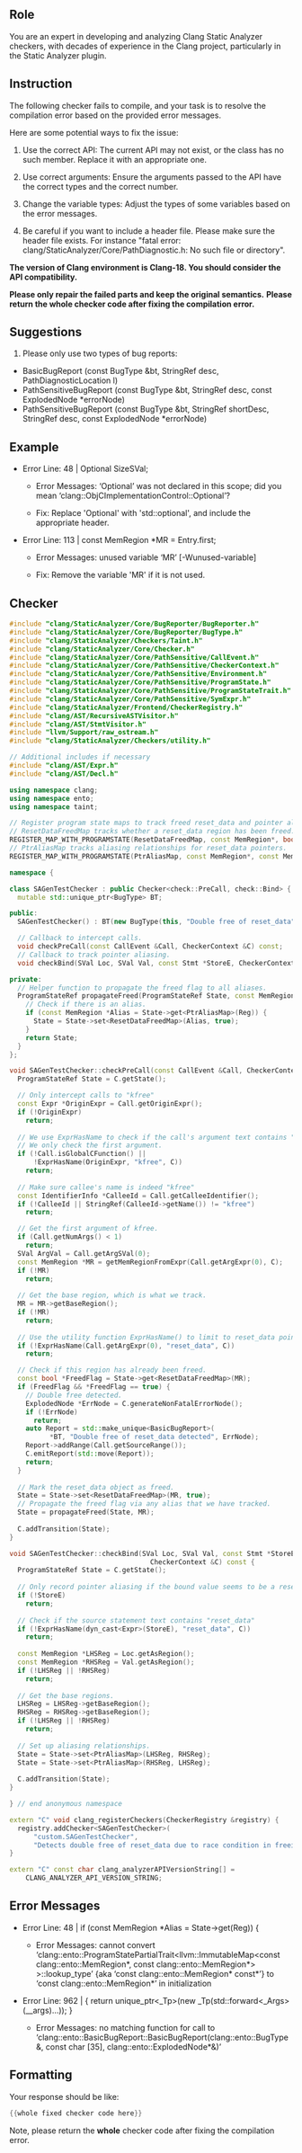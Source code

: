 ## Role

You are an expert in developing and analyzing Clang Static Analyzer checkers, with decades of experience in the Clang project, particularly in the Static Analyzer plugin.

## Instruction

The following checker fails to compile, and your task is to resolve the compilation error based on the provided error messages.

Here are some potential ways to fix the issue:

1. Use the correct API: The current API may not exist, or the class has no such member. Replace it with an appropriate one.

2. Use correct arguments: Ensure the arguments passed to the API have the correct types and the correct number.

3. Change the variable types: Adjust the types of some variables based on the error messages.

4. Be careful if you want to include a header file. Please make sure the header file exists. For instance "fatal error: clang/StaticAnalyzer/Core/PathDiagnostic.h: No such file or directory".

**The version of Clang environment is Clang-18. You should consider the API compatibility.**

**Please only repair the failed parts and keep the original semantics.**
**Please return the whole checker code after fixing the compilation error.**

## Suggestions

1. Please only use two types of bug reports:
  - BasicBugReport (const BugType &bt, StringRef desc, PathDiagnosticLocation l)
  - PathSensitiveBugReport (const BugType &bt, StringRef desc, const ExplodedNode *errorNode)
  - PathSensitiveBugReport (const BugType &bt, StringRef shortDesc, StringRef desc, const ExplodedNode *errorNode)

## Example

- Error Line: 48 |   Optional<DefinedOrUnknownSVal> SizeSVal; 

  - Error Messages: ‘Optional’ was not declared in this scope; did you mean ‘clang::ObjCImplementationControl::Optional’? 

  - Fix: Replace 'Optional<DefinedOrUnknownSVal>' with 'std::optional<DefinedOrUnknownSVal>', and include the appropriate header. 

- Error Line: 113 |     const MemRegion *MR = Entry.first;

    - Error Messages: unused variable ‘MR’ [-Wunused-variable]

    - Fix: Remove the variable 'MR' if it is not used.

## Checker

```cpp
#include "clang/StaticAnalyzer/Core/BugReporter/BugReporter.h"
#include "clang/StaticAnalyzer/Core/BugReporter/BugType.h"
#include "clang/StaticAnalyzer/Checkers/Taint.h"
#include "clang/StaticAnalyzer/Core/Checker.h"
#include "clang/StaticAnalyzer/Core/PathSensitive/CallEvent.h"
#include "clang/StaticAnalyzer/Core/PathSensitive/CheckerContext.h"
#include "clang/StaticAnalyzer/Core/PathSensitive/Environment.h"
#include "clang/StaticAnalyzer/Core/PathSensitive/ProgramState.h"
#include "clang/StaticAnalyzer/Core/PathSensitive/ProgramStateTrait.h"
#include "clang/StaticAnalyzer/Core/PathSensitive/SymExpr.h"
#include "clang/StaticAnalyzer/Frontend/CheckerRegistry.h"
#include "clang/AST/RecursiveASTVisitor.h"
#include "clang/AST/StmtVisitor.h"
#include "llvm/Support/raw_ostream.h"
#include "clang/StaticAnalyzer/Checkers/utility.h"

// Additional includes if necessary
#include "clang/AST/Expr.h"
#include "clang/AST/Decl.h"

using namespace clang;
using namespace ento;
using namespace taint;

// Register program state maps to track freed reset_data and pointer aliasing.
// ResetDataFreedMap tracks whether a reset_data region has been freed.
REGISTER_MAP_WITH_PROGRAMSTATE(ResetDataFreedMap, const MemRegion*, bool)
// PtrAliasMap tracks aliasing relationships for reset_data pointers.
REGISTER_MAP_WITH_PROGRAMSTATE(PtrAliasMap, const MemRegion*, const MemRegion*)

namespace {

class SAGenTestChecker : public Checker<check::PreCall, check::Bind> {
  mutable std::unique_ptr<BugType> BT;

public:
  SAGenTestChecker() : BT(new BugType(this, "Double free of reset_data")) {}

  // Callback to intercept calls.
  void checkPreCall(const CallEvent &Call, CheckerContext &C) const;
  // Callback to track pointer aliasing.
  void checkBind(SVal Loc, SVal Val, const Stmt *StoreE, CheckerContext &C) const;

private:
  // Helper function to propagate the freed flag to all aliases.
  ProgramStateRef propagateFreed(ProgramStateRef State, const MemRegion *Reg) const {
    // Check if there is an alias.
    if (const MemRegion *Alias = State->get<PtrAliasMap>(Reg)) {
      State = State->set<ResetDataFreedMap>(Alias, true);
    }
    return State;
  }
};

void SAGenTestChecker::checkPreCall(const CallEvent &Call, CheckerContext &C) const {
  ProgramStateRef State = C.getState();

  // Only intercept calls to "kfree"
  const Expr *OriginExpr = Call.getOriginExpr();
  if (!OriginExpr)
    return;
  
  // We use ExprHasName to check if the call's argument text contains "reset_data".
  // We only check the first argument.
  if (!Call.isGlobalCFunction() ||
      !ExprHasName(OriginExpr, "kfree", C))
    return;
  
  // Make sure callee's name is indeed "kfree"
  const IdentifierInfo *CalleeId = Call.getCalleeIdentifier();
  if (!CalleeId || StringRef(CalleeId->getName()) != "kfree")
    return;

  // Get the first argument of kfree.
  if (Call.getNumArgs() < 1)
    return;
  SVal ArgVal = Call.getArgSVal(0);
  const MemRegion *MR = getMemRegionFromExpr(Call.getArgExpr(0), C);
  if (!MR)
    return;
    
  // Get the base region, which is what we track.
  MR = MR->getBaseRegion();
  if (!MR)
    return;
  
  // Use the utility function ExprHasName() to limit to reset_data pointers.
  if (!ExprHasName(Call.getArgExpr(0), "reset_data", C))
    return;

  // Check if this region has already been freed.
  const bool *FreedFlag = State->get<ResetDataFreedMap>(MR);
  if (FreedFlag && *FreedFlag == true) {
    // Double free detected.
    ExplodedNode *ErrNode = C.generateNonFatalErrorNode();
    if (!ErrNode)
      return;
    auto Report = std::make_unique<BasicBugReport>(
          *BT, "Double free of reset_data detected", ErrNode);
    Report->addRange(Call.getSourceRange());
    C.emitReport(std::move(Report));
    return;
  }
  
  // Mark the reset_data object as freed.
  State = State->set<ResetDataFreedMap>(MR, true);
  // Propagate the freed flag via any alias that we have tracked.
  State = propagateFreed(State, MR);
  
  C.addTransition(State);
}

void SAGenTestChecker::checkBind(SVal Loc, SVal Val, const Stmt *StoreE,
                                   CheckerContext &C) const {
  ProgramStateRef State = C.getState();
  
  // Only record pointer aliasing if the bound value seems to be a reset_data.
  if (!StoreE)
    return;
  
  // Check if the source statement text contains "reset_data"
  if (!ExprHasName(dyn_cast<Expr>(StoreE), "reset_data", C))
    return;
  
  const MemRegion *LHSReg = Loc.getAsRegion();
  const MemRegion *RHSReg = Val.getAsRegion();
  if (!LHSReg || !RHSReg)
    return;
  
  // Get the base regions.
  LHSReg = LHSReg->getBaseRegion();
  RHSReg = RHSReg->getBaseRegion();
  if (!LHSReg || !RHSReg)
    return;
  
  // Set up aliasing relationships.
  State = State->set<PtrAliasMap>(LHSReg, RHSReg);
  State = State->set<PtrAliasMap>(RHSReg, LHSReg);
  
  C.addTransition(State);
}

} // end anonymous namespace

extern "C" void clang_registerCheckers(CheckerRegistry &registry) {
  registry.addChecker<SAGenTestChecker>(
      "custom.SAGenTestChecker",
      "Detects double free of reset_data due to race condition in freeing paths", "");
}

extern "C" const char clang_analyzerAPIVersionString[] =
    CLANG_ANALYZER_API_VERSION_STRING;

```

## Error Messages 

- Error Line: 48 |     if (const MemRegion *Alias = State->get<PtrAliasMap>(Reg)) {

	- Error Messages: cannot convert ‘clang::ento::ProgramStatePartialTrait<llvm::ImmutableMap<const clang::ento::MemRegion*, const clang::ento::MemRegion*> >::lookup_type’ {aka ‘const clang::ento::MemRegion* const*’} to ‘const clang::ento::MemRegion*’ in initialization

- Error Line: 962 |     { return unique_ptr<_Tp>(new _Tp(std::forward<_Args>(__args)...)); }

	- Error Messages: no matching function for call to ‘clang::ento::BasicBugReport::BasicBugReport(clang::ento::BugType&, const char [35], clang::ento::ExplodedNode*&)’



## Formatting 

Your response should be like: 

```cpp
{{whole fixed checker code here}}
```

Note, please return the **whole** checker code after fixing the compilation error.